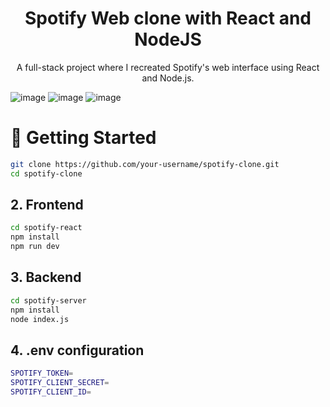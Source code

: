 <h1 align="center">Spotify Web clone with React and NodeJS</h1>
<p align="center">A full-stack project where I recreated Spotify's web interface using React and Node.js.</p>


  ![image](https://github.com/user-attachments/assets/8cd24a05-755d-4d99-9aca-d715295a3697)
  ![image](https://github.com/user-attachments/assets/de19ebd1-f6c1-4c9d-ab53-66fd52f92392)
  ![image](https://github.com/user-attachments/assets/aaa36c8d-4386-4a08-814c-b1c239e432eb)


# 🚀 Getting Started

```bash
git clone https://github.com/your-username/spotify-clone.git
cd spotify-clone
```

## 2. Frontend

```bash
cd spotify-react
npm install
npm run dev
```
## 3. Backend

```bash
cd spotify-server
npm install
node index.js
```

## 4. .env configuration

```bash
SPOTIFY_TOKEN=
SPOTIFY_CLIENT_SECRET=
SPOTIFY_CLIENT_ID=
```







